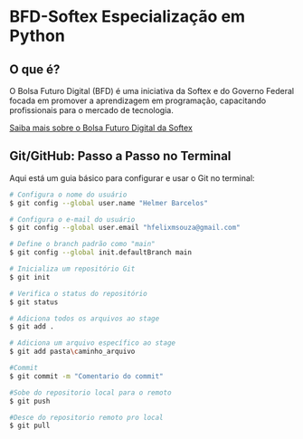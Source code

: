 # BFD-Softex Especialização em Python

## O que é?

O Bolsa Futuro Digital (BFD) é uma iniciativa da Softex e do Governo Federal focada em promover a aprendizagem em programação, capacitando profissionais para o mercado de tecnologia.

[Saiba mais sobre o Bolsa Futuro Digital da Softex](https://bfd.softexpe.org.br/)

## Git/GitHub: Passo a Passo no Terminal

Aqui está um guia básico para configurar e usar o Git no terminal:

```bash
# Configura o nome do usuário
$ git config --global user.name "Helmer Barcelos"

# Configura o e-mail do usuário
$ git config --global user.email "hfelixmsouza@gmail.com"

# Define o branch padrão como "main"
$ git config --global init.defaultBranch main

# Inicializa um repositório Git
$ git init

# Verifica o status do repositório
$ git status

# Adiciona todos os arquivos ao stage
$ git add .

# Adiciona um arquivo específico ao stage
$ git add pasta\caminho_arquivo 

#Commit
$ git commit -m "Comentario do commit"

#Sobe do repositorio local para o remoto
$ git push

#Desce do repositorio remoto pro local
$ git pull
```